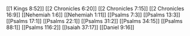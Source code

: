 [[1 Kings 8:52]]
[[2 Chronicles 6:20]]
[[2 Chronicles 7:15]]
[[2 Chronicles 16:9]]
[[Nehemiah 1:6]]
[[Nehemiah 1:11]]
[[Psalms 7:3]]
[[Psalms 13:3]]
[[Psalms 17:1]]
[[Psalms 22:1]]
[[Psalms 31:2]]
[[Psalms 34:15]]
[[Psalms 88:1]]
[[Psalms 116:2]]
[[Isaiah 37:17]]
[[Daniel 9:16]]
